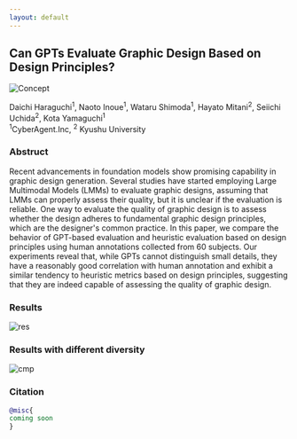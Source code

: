 ```yaml
---
layout: default
---
```


## Can GPTs Evaluate Graphic Design Based on Design Principles?

![Concept](https://github.com/CyberAgentAILab/CyberAgentAILab/Graphic-design-evaluation-in-GPT/blob/main/images/teaser.jpg)


Daichi Haraguchi<sup>1</sup>, Naoto Inoue<sup>1</sup>, Wataru Shimoda<sup>1</sup>, Hayato Mitani<sup>2</sup>, Seiichi Uchida<sup>2</sup>, Kota Yamaguchi<sup>1</sup>  
<sup>1</sup>CyberAgent.Inc, <sup>2</sup> Kyushu University  

### Abstruct
Recent advancements in foundation models show promising capability in graphic design generation. Several studies have started employing Large Multimodal Models (LMMs) to evaluate graphic designs, assuming that LMMs can properly assess their quality, but it is unclear if the evaluation is reliable. One way to evaluate the quality of graphic design is to assess whether the design adheres to fundamental graphic design principles, which are the designer's common practice. In this paper, we compare the behavior of GPT-based evaluation and heuristic evaluation based on design principles using human annotations collected from 60 subjects. Our experiments reveal that, while GPTs cannot distinguish small details, they have a reasonably good correlation with human annotation and exhibit a similar tendency to heuristic metrics based on design principles, suggesting that they are indeed capable of assessing the quality of graphic design.

### Results
<img src = "https://github.com/CyberAgentAILab/Graphic-design-evaluation-in-GPT/blob/main/images/res.png" title = "res">

### Results with different diversity  
<img src = "https://github.com/CyberAgentAILab/Graphic-design-evaluation-in-GPT/blob/main/images/plot.png" title = "cmp">

### Citation

```bibtex
@misc{
coming soon
}
```
